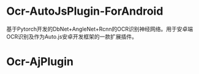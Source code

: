 # Ocr-AutoJsPlugin-ForAndroid
基于Pytorch开发的DbNet+AngleNet+Rcnn的OCR识别神经网络。用于安卓端OCR识别及作为Auto.js安卓开发框架的一款扩展插件。
# Ocr-AjPlugin
